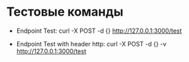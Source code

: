 # Тестовые команды
- Endpoint Test:
curl -X POST -d {} http://127.0.0.1:3000/test

- Endpoint Test with header http:
curl -X POST -d {} -v http://127.0.0.1:3000/test